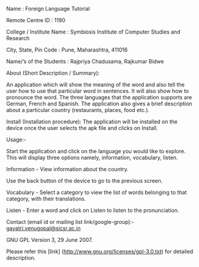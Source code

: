 Name : Foreign Language Tutorial

Remote Centre ID  : 1190

College / Institute Name : Symbiosis Institute of Computer Studies and Research

City, State, Pin Code : Pune, Maharashtra, 411016

Name/’s of the Students : Rajpriya Chadusama, Rajkumar Bidwe

About (Short Description / Summary):

An application which will show the meaning of the word and also tell the user how to use that particular word in sentences. 
It will also show how to pronounce the word. The three languages that the application supports are German, French and Spanish. 
The application also gives a brief description about a particular country (restaurants, places, food etc.).

Install (Installation procedure): The application will be installed on the device once the user selects the apk file and clicks on Install.

Usage:-

Start the application and click on the language you would like to explore. This will display three options namely, information, vocabulary, listen.

Information - View information about the country.

Use the back button of the device to go to the previous screen.


Vocabulary - Select a category to view the list of words belonging to that category, with their translations.

Listen - Enter a word and click on Listen to listen to the pronunciation.

Contact (email id or mailing list link/google-group):- gayatri.venugopal@sicsr.ac.in

GNU GPL Version 3, 29 June 2007.

Please refer this [link] (http://www.gnu.org/licenses/gpl-3.0.txt) for detailed description.
